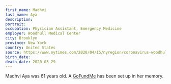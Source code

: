 ```yaml
---
first_name: Madhvi
last_name: Aya
description: 
portrait: 
occupation: Physician Assistant, Emergency Medicine
employer: Woodhull Medical Center
city: Brooklyn
province: New York
country: United States
source: https://www.nytimes.com/2020/04/15/nyregion/coronavirus-woodhull-madhvi-aya-dead.html
birth_date: 
death_date: 2020-03-29
---
```


Madhvi Aya was 61 years old. A [GoFundMe](https://www.gofundme.com/f/in-memory-of-madhvi-aya) has been set up in her memory.